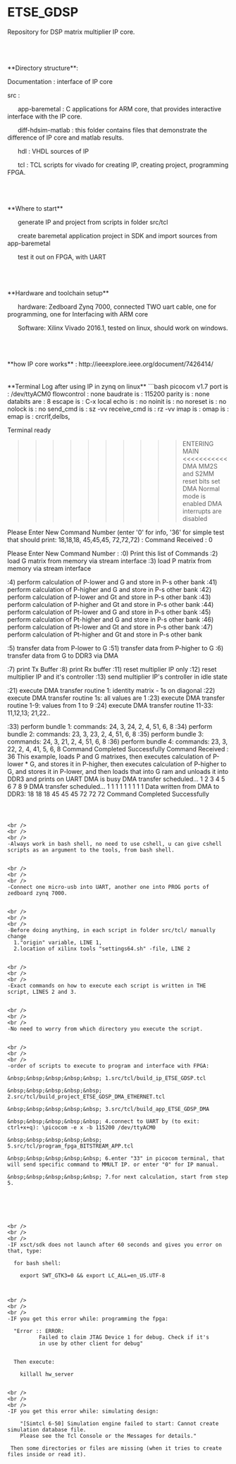 # ETSE_GDSP
Repository for DSP matrix multiplier IP core.


<br />
<br />
<br />
**Directory structure**: 

Documentation : interface of IP core

src :

&nbsp;&nbsp;&nbsp;&nbsp;&nbsp; app-baremetal : C applications for ARM core, that provides interactive interface with the IP core.

&nbsp;&nbsp;&nbsp;&nbsp;&nbsp; diff-hdsim-matlab : this folder contains files that demonstrate the difference of IP core and matlab results.

&nbsp;&nbsp;&nbsp;&nbsp;&nbsp; hdl : VHDL sources of IP

&nbsp;&nbsp;&nbsp;&nbsp;&nbsp; tcl : TCL scripts for vivado for creating IP, creating project, programming FPGA. 



<br />
<br />
<br />
**Where to start**

&nbsp;&nbsp;&nbsp;&nbsp;&nbsp; generate IP and project from scripts in folder src/tcl

&nbsp;&nbsp;&nbsp;&nbsp;&nbsp; create baremetal application project in SDK and import sources from app-baremetal

&nbsp;&nbsp;&nbsp;&nbsp;&nbsp; test it out on FPGA, with UART


<br />
<br />
<br />
**Hardware and toolchain setup**

&nbsp;&nbsp;&nbsp;&nbsp;&nbsp; hardware: Zedboard Zynq 7000, connected TWO uart cable, one for programming, one for Interfacing with ARM core

&nbsp;&nbsp;&nbsp;&nbsp;&nbsp; Software: Xilinx Vivado 2016.1, tested on linux, should work on windows.


<br />
<br />
<br />
**how IP core works** : http://ieeexplore.ieee.org/document/7426414/

<br />
<br />
<br />
**Terminal Log after using IP in zynq on linux** 
```bash
picocom v1.7
port is        : /dev/ttyACM0
flowcontrol    : none
baudrate is    : 115200
parity is      : none
databits are   : 8
escape is      : C-x
local echo is  : no
noinit is      : no
noreset is     : no
nolock is      : no
send_cmd is    : sz -vv
receive_cmd is : rz -vv
imap is        : 
omap is        : 
emap is        : crcrlf,delbs,

Terminal ready





>>>>>>>>>> ENTERING MAIN <<<<<<<<<<<
DMA MM2S and S2MM reset bits set
DMA Normal mode is enabled
DMA interrupts are disabled


Please Enter New Command Number (enter '0' for info, '36' for simple test 
 that should print: 18,18,18, 45,45,45, 72,72,72) : 
Command Received : 0 


Please Enter New Command Number : 
:0) Print this list of Commands
:2) load G matrix from memory via stream interface
:3) load P matrix from memory via stream interface

:4)  perform calculation of P-lower  and G and store in P-s other bank
:41) perform calculation of P-higher and G and store in P-s other bank
:42) perform calculation of P-lower  and Gt and store in P-s other bank
:43) perform calculation of P-higher and Gt and store in P-s other bank
:44) perform calculation of Pt-lower  and G and store in P-s other bank
:45) perform calculation of Pt-higher and G and store in P-s other bank
:46) perform calculation of Pt-lower  and Gt and store in P-s other bank
:47) perform calculation of Pt-higher and Gt and store in P-s other bank

:5)  transfer data from P-lower to G 
:51) transfer data from P-higher to G
:6)  transfer data from G to DDR3 via DMA 

:7) print Tx Buffer
:8) print Rx buffer
:11) reset multiplier IP only
:12) reset multiplier IP and it's controller
:13) send multiplier IP's controller in idle state 

:21) execute DMA transfer routine 1: identity matrix - 1s on diagonal 
:22) execute DMA transfer routine 1s: all values are 1 
:23) execute DMA transfer routine 1-9: values from 1 to 9 
:24) execute DMA transfer routine 11-33: 11,12,13; 21,22.. 

:33) perform bundle 1: commands: 24, 3, 24, 2, 4, 51,  6, 8
:34) perform bundle 2: commands: 23, 3, 23, 2, 4, 51,  6, 8
:35) perform bundle 3: commands: 24, 3, 21, 2, 4, 51,  6, 8
:36) perform bundle 4: commands: 23, 3, 22, 2, 4, 41, 5, 6, 8
Command Completed Successfully 
Command Received : 36 
This example, loads P and G matrixes, then executes calculation of P-lower * G, 
 and stores it in P-higher, then executes calculation of P-higher to G, 
 and stores it in P-lower, and then loads that into G ram and unloads it into DDR3 and prints on UART
DMA is busy
DMA transfer scheduled...
1 2 3 
4 5 6 
7 8 9 
DMA transfer scheduled...
1 1 1 
1 1 1 
1 1 1 
Data written from DMA to DDR3:
18 18 18 
45 45 45 
72 72 72 
Command Completed Successfully 

```



<br />
<br />
<br />
-Always work in bash shell, no need to use cshell, u can give cshell scripts as an argument to the tools, from bash shell.


<br />
<br />
<br />
-Connect one micro-usb into UART, another one into PROG ports of zedboard zynq 7000.


<br />
<br />
<br />
-Before doing anything, in each script in folder src/tcl/ manually change
  1."origin" variable, LINE 1,
  2.location of xilinx tools "settings64.sh" -file, LINE 2


<br />
<br />
<br />
-Exact commands on how to execute each script is written in THE script, LINES 2 and 3.


<br />
<br />
<br />
-No need to worry from which directory you execute the script.


<br />
<br />
<br />
-order of scripts to execute to program and interface with FPGA:

&nbsp;&nbsp;&nbsp;&nbsp;&nbsp; 1.src/tcl/build_ip_ETSE_GDSP.tcl

&nbsp;&nbsp;&nbsp;&nbsp;&nbsp; 2.src/tcl/build_project_ETSE_GDSP_DMA_ETHERNET.tcl

&nbsp;&nbsp;&nbsp;&nbsp;&nbsp; 3.src/tcl/build_app_ETSE_GDSP_DMA

&nbsp;&nbsp;&nbsp;&nbsp;&nbsp; 4.connect to UART by (to exit: ctrl+x+q): \picocom -e x -b 115200 /dev/ttyACM0

&nbsp;&nbsp;&nbsp;&nbsp;&nbsp; 5.src/tcl/program_fpga_BITSTREAM_APP.tcl

&nbsp;&nbsp;&nbsp;&nbsp;&nbsp; 6.enter "33" in picocom terminal, that will send specific command to MMULT IP. or enter "0" for IP manual.

&nbsp;&nbsp;&nbsp;&nbsp;&nbsp; 7.for next calculation, start from step 5.






<br />
<br />
<br />
-IF xsct/sdk does not launch after 60 seconds and gives you error on that, type:

  for bash shell:
  
    export SWT_GTK3=0 && export LC_ALL=en_US.UTF-8



<br />
<br />
<br />
-IF you get this error while: programming the fpga:

  "Error :: ERROR:
          Failed to claim JTAG Device 1 for debug. Check if it's
          in use by other client for debug"
          
          
  Then execute:
  
    killall hw_server


<br />
<br />
<br />
-IF you get this error while: simulating design:

    "[Simtcl 6-50] Simulation engine failed to start: Cannot create simulation database file.
    Please see the Tcl Console or the Messages for details."
    
 Then some directories or files are missing (when it tries to create files inside or read it).
